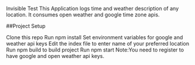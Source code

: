 Invisible Test
This Application logs time and weather description of any location. It consumes open weather and google time zone apis.

##Project Setup

Clone this repo
Run npm install
Set environment variables for google and weather api keys
Edit the index file to enter name of your preferred location
Run npm build to build project
Run npm start
Note:You need to register to have google and open weather api keys.